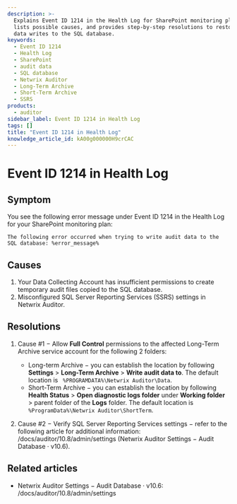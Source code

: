 ```yaml
---
description: >-
  Explains Event ID 1214 in the Health Log for SharePoint monitoring plans,
  lists possible causes, and provides step-by-step resolutions to restore audit
  data writes to the SQL database.
keywords:
  - Event ID 1214
  - Health Log
  - SharePoint
  - audit data
  - SQL database
  - Netwrix Auditor
  - Long-Term Archive
  - Short-Term Archive
  - SSRS
products:
  - auditor
sidebar_label: Event ID 1214 in Health Log
tags: []
title: "Event ID 1214 in Health Log"
knowledge_article_id: kA00g000000H9crCAC
---
```


# Event ID 1214 in Health Log

## Symptom

You see the following error message under Event ID 1214 in the Health Log for your SharePoint monitoring plan:

```text
The following error occurred when trying to write audit data to the SQL database: %error_message%
```

## Causes

1. Your Data Collecting Account has insufficient permissions to create temporary audit files copied to the SQL database.
2. Misconfigured SQL Server Reporting Services (SSRS) settings in Netwrix Auditor.

## Resolutions

1. Cause #1 − Allow **Full Control** permissions to the affected Long-Term Archive service account for the following 2 folders:

   - Long-term Archive − you can establish the location by following **Settings** > **Long-Term Archive** > **Write audit data to**. The default location is ` %PROGRAMDATA%\Netwrix Auditor\Data`.
   - Short-Term Archive − you can establish the location by following **Health Status** > **Open diagnostic logs folder** under **Working folder** > parent folder of the **Logs** folder. The default location is ` %ProgramData%\Netwrix Auditor\ShortTerm`.

2. Cause #2 − Verify SQL Server Reporting Services settings − refer to the following article for additional information: /docs/auditor/10.8/admin/settings (Netwrix Auditor Settings − Audit Database · v10.6).

## Related articles

- Netwrix Auditor Settings − Audit Database · v10.6: /docs/auditor/10.8/admin/settings
